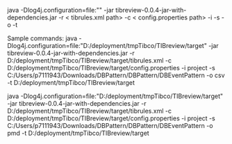 java -Dlog4j.configuration=file:"<Log4j file path>" -jar tibreview-0.0.4-jar-with-dependencies.jar -r < tibrules.xml  path> -c < config.properties  path> -i <project or process> -s <Project directory path> -o <format csv or pmd> -t <report generation path>

Sample commands:
java -Dlog4j.configuration=file:"D:/deployment/tmpTibco/TIBreview/target" -jar tibreview-0.0.4-jar-with-dependencies.jar -r D:/deployment/tmpTibco/TIBreview/target/tibrules.xml -c D:/deployment/tmpTibco/TIBreview/target/config.properties -i project -s C:/Users/p7111943/Downloads/DBPattern/DBPattern/DBEventPattern -o csv -t D:/deployment/tmpTibco/TIBreview/target

java -Dlog4j.configuration=file:"D:/deployment/tmpTibco/TIBreview/target" -jar tibreview-0.0.4-jar-with-dependencies.jar -r D:/deployment/tmpTibco/TIBreview/target/tibrules.xml -c D:/deployment/tmpTibco/TIBreview/target/config.properties -i project -s C:/Users/p7111943/Downloads/DBPattern/DBPattern/DBEventPattern -o pmd -t D:/deployment/tmpTibco/TIBreview/target



